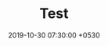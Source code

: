 ---
layout: post
title:  "Test"
date:   2019-10-30 07:30:00 +0530
categories: [journey]
tags : [journey]
image: assets/images/avatar.jpeg
---